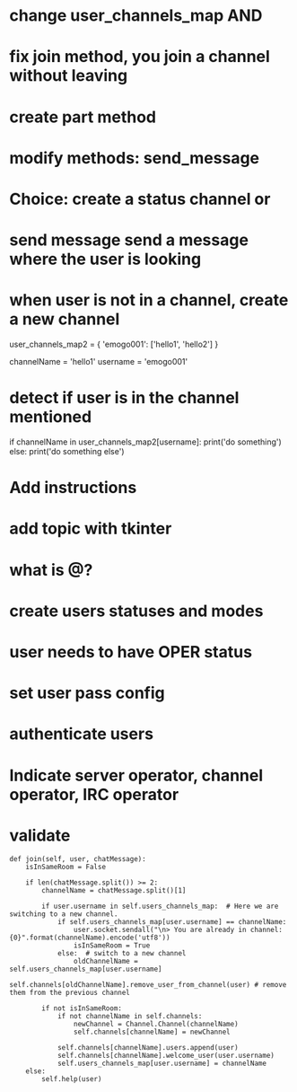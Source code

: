 # change user_channels_map AND
# fix join method, you join a channel without leaving

# create part method

# modify methods: send_message


# Choice: create a status channel or 
# send message send a message where the user is looking



# when user is not in a channel, create a new channel


user_channels_map2 = {
  'emogo001': ['hello1', 'hello2']
}

channelName = 'hello1'
username = 'emogo001'

# detect if user is in the channel mentioned
if channelName in user_channels_map2[username]:
  print('do something')
else:
  print('do something else')



# Add instructions
# add topic with tkinter
# what is @?
# create users statuses and modes
# user needs to have OPER status
# set user pass config
# authenticate users
# Indicate server operator, channel operator, IRC operator
# validate


    def join(self, user, chatMessage):
        isInSameRoom = False

        if len(chatMessage.split()) >= 2:
            channelName = chatMessage.split()[1]

            if user.username in self.users_channels_map:  # Here we are switching to a new channel.
                if self.users_channels_map[user.username] == channelName:
                    user.socket.sendall("\n> You are already in channel: {0}".format(channelName).encode('utf8'))
                    isInSameRoom = True
                else:  # switch to a new channel
                    oldChannelName = self.users_channels_map[user.username]
                    self.channels[oldChannelName].remove_user_from_channel(user) # remove them from the previous channel

            if not isInSameRoom:
                if not channelName in self.channels:
                    newChannel = Channel.Channel(channelName)
                    self.channels[channelName] = newChannel

                self.channels[channelName].users.append(user)
                self.channels[channelName].welcome_user(user.username)
                self.users_channels_map[user.username] = channelName
        else:
            self.help(user)